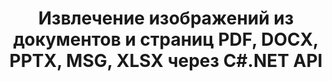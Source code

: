 ---
############################# Static ############################
layout: "auto-gen-gist"
draft: false
path: "ru/parser/net/extract/image/potx/"
otherformats: DOC DOT DOCX DOCM DOTX DOTM TXT ODT OTT RTF PDF XHTML MHTML MD XML EPUB FB2 CHM XLS XLT XLSX XLSM XLSB XLTX XLTM ODS CSV OTS XLA XLAM PPT PPTX  PPS POT PPSX PPTM PPSM ODP OTP PST OST EML EMLX MSG ONE 

############################# Head ############################
head_title: "Извлечение изображений из Excel, Word, PDF и других документов или страниц через .NET"
head_description: "GroupDocs.Parser .NET API позволяет программистам извлекать изображения из различных документов, таких как MS Excel, Word, PowerPoint, PDF и других, в свои приложения .NET."

############################# Header ############################
title: "Извлечение изображений из документов и страниц PDF, DOCX, PPTX, MSG, XLSX через C#.NET API"
description: "GroupDocs.Parser .NET API позволяет программистам извлекать изображения из документов PDF, DOC, DOCX, PPT, PPTX, EML, MSG, XLS, XLSX, CSV, ODT, RTF и EPUB или страниц документа."

######################### Download Button #######################
button:
    enable: true

############################# About ############################
about:
    enable: true
    title: "Как извлечь изображения из документов или области страницы через .NET?"
    content: |
       Изображения могут использоваться для передачи информации таким образом, что ее невозможно выразить словами. Изображения помогают нам привлечь внимание пользователя и с легкостью объясняют сложные концепции. Иногда, читая документы, журналы или пользуясь презентациями, мы часто находили интересные изображения и хотели их скачать. GroupDocs.Parser для .NET — это мощный API, который помогает пользователям разрабатывать полезные приложения для извлечения изображений из различных типов документов и сохранения их в форматах PNG, JPEG, WebP, GIF, BMP и других. API поддерживает извлечение текста и изображений из некоторых наиболее часто используемых форматов файлов, таких как PDF, электронные письма, электронные книги, форматы Microsoft Office: Word (DOC, DOCX), PowerPoint (PPT, PPTX), Excel (XLS). , XLSX), форматы LibreOffice и многие другие. API также полностью поддерживает синтаксический анализ документов, извлечение простого и структурированного текста, поиск текста по ключевым словам, извлечение метаданных или изображений, контейнеров, а также вложений и многое другое.

############################# content ############################
steps:
    enable: true
    block:
    - title_left: "Извлечение изображений из POTXDocuments с помощью C# "
      content_left: |
       API GroupDocs.Parser .NET позволяет разработчикам программного обеспечения извлекать изображения из POTXdocuments. В следующем примере кода C# .NET показано, как извлекать изображения из POTXdocument.

      title_right: "Как извлечь изображения через .NET"
      content_right: |
        * Создайте экземпляр [Парсера](https://apireference.groupdocs.com/parser/net/groupdocs.parser/parser)
        * проверьте, поддерживается ли извлечение изображений
        * Перебор изображений в документе
        * Вызовите метод [getImages](https://apireference.groupdocs.com/parser/net/groupdocs.parser/parser/methods/getimages), чтобы извлечь все изображения из всего документа.
        * Распечатать все изображения

      gisthash: "6bc9e8fea228c9e1b99425b338bb0f00"
      gistfile: "images_extraction_form_documents.cs"

    - title_left: "Извлечение изображений со страницы POTXDocument с помощью C#"
      content_left: |
       GroupDocs.Parser .NET позволяет разработчикам программного обеспечения извлекать изображения со страницы POTXdocuments. В приведенном ниже коде C# .NET показано, как можно добиться извлечения изображений внутри документа POTX. 

      title_right: "Извлечь образ файла через .NET"
      content_right: |
        * Создайте экземпляр [Парсера](https://apireference.groupdocs.com/parser/net/groupdocs.parser/parser)  
        * проверьте, поддерживается ли извлечение изображений
        * Получите информацию о документе, вызвав [GetDocumentInfo](https://apireference.groupdocs.com/parser/net/groupdocs.parser/parser/methods/getdocumentinfo) 
        * Проверить документ на наличие существующих страниц
        * Перебирать страницы и печатать номер страницы
        * Вызов метода [getImages(Int32)](https://apireference.groupdocs.com/parser/net/groupdocs.parser.parser/getimages/methods/2) извлекает все изображения из всего документа.
        * Перебирать изображения и распечатывать изображения
     
      gisthash: "2000d476c202a688677f57a2fbd7ceab"
      gistfile: "images_extraction_form_documents_page.cs"
      
    - title_left: "Как извлечь изображение из области страницы POTXDocuments"
      content_left: |
       GroupDocs.Parser .NET API полностью поддерживает извлечение изображений из POTXdocuments с помощью нескольких строк кода .NET. В следующем примере кода .NET показано, как выполнить извлечение изображений из области страницы POTXdocument.

      title_right: "Извлечение изображений из области файловой страницы через .NET"
      content_right: |
        * Создайте экземпляр [Парсера](https://apireference.groupdocs.com/parser/net/groupdocs.parser/parser)   
        * настроить создание параметров, которые можно использовать для извлечения изображений
        * проверьте, поддерживается ли извлечение изображений
        * Извлеките изображения из верхнего левого угла страницы, вызвав метод [getImages(options)](https://apireference.groupdocs.com/parser/net/groupdocs.parser.parser/getimages/methods/3) с помощью настройки параметров. .
        * Перебирать изображения и распечатывать изображения
     
      gisthash: "ea6c6b8fa613384f1e7f637dabcb7bca"
      gistfile: "extract_images_form_documents_page_area.cs"

    - title_left: "Как извлечь и сохранить изображение в файл с помощью C# .NET"
      content_left: |
       GroupDocs.Parser .NET API позволяет разработчикам программного обеспечения извлекать изображения из документа и сохранять их в файл с помощью всего пары строк кода .NET. В следующем примере показано, как выполнить извлечение изображений из POTXdocument и сохранить содержимое изображения в файл. 

      title_right: "Сохранение изображений в файл через .NET"
      content_right: |
        * Создайте экземпляр [Парсера](https://apireference.groupdocs.com/parser/net/groupdocs.parser/parser)
        * Извлечь изображения из документа
        * Вызовите метод [getImages](https://apireference.groupdocs.com/parser/net/groupdocs.parser/parser/methods/getimages), чтобы извлечь все изображения из всего документа.
        * проверьте, поддерживается ли извлечение изображений
        * Извлеките изображения из верхнего левого угла страницы, вызвав метод [getImages(options)](https://apireference.groupdocs.com/parser/net/groupdocs.parser.parser/getimages/methods/3) с помощью настройки параметров. .
        * опция Создание для сохранения изображений в формате PNG
        * Переберите изображения и сохраните изображение в файл PNG.
     
      gisthash: "bc242d5ff4050564fa275858ffa7d34f"
      gistfile: "images_saving_to_files.cs"

    - title_left: "Системные Требования"
      content_left: |
        API GroupDocs.Assembly .NET поддерживаются на всех основных платформах и операционных системах. Полное руководство по системным требованиям можно найти на странице [системные требования](hhttps://docs.groupdocs.com/parser/net/system-requirements/). Перед выполнением приведенного ниже кода убедитесь, что на вашем компьютере установлены следующие предварительные компоненты. система:
        * Операционные системы: Microsoft Windows, Linux, MacOS
        * Среда разработки: Visual Studio, Xamarin, MonoDevelop и т. д.
        * Фреймворки: .NET Framework, .NET Standard, .NET Core, Mono
        * Получите последнюю версию API GroupDocs.Assembly .NET из [NuGet](https://www.nuget.org/packages/GroupDocs.parser/)
        
      title_right: "Зачем использовать GroupDocs.Assembly"
      content_right: |
        * Поддержка извлечения простого текста из любых поддерживаемых документов
        * Парсинг документов по пользовательским шаблонам.
        * Полностью поддерживает извлечение структурированного текста
        * Текстовый поиск по ключевому слову, а также регулярное выражение
        * Извлечение форматированного текста, метаданных, изображений, контейнеров и вложений.
        * Извлечение оглавления для некоторых поддерживаемых форматов документов.
        * Анализировать данные формы из PDF-документов.
        * Извлечение гиперссылок из документа

demos:
    enable: true


more_formats:
    enable: true


back_to_top:
    enable: true
---
